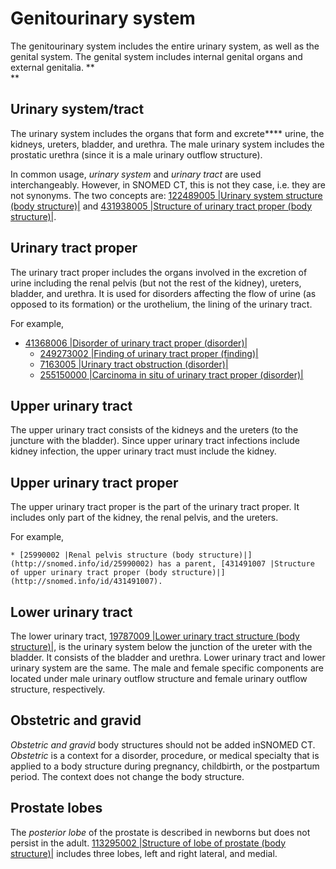 # Genitourinary system

The genitourinary system includes the entire urinary system, as well as the genital system. The genital system includes internal genital organs and external genitalia. **  
**

## Urinary system/tract

The urinary system includes the organs that form and excrete**** urine, the kidneys, ureters, bladder, and urethra. The male urinary system includes the prostatic urethra (since it is a male urinary outflow structure).

In common usage,  _urinary system_ and  _urinary tract_ are used interchangeably. However, in SNOMED CT, this is not they case, i.e. they are not synonyms. The two concepts are: [ 122489005 |Urinary system structure (body structure)|](http://snomed.info/id/122489005) and [431938005 |Structure of urinary tract proper (body structure)|](http://snomed.info/id/431938005).

## Urinary tract proper

The urinary tract proper includes the organs involved in the excretion of urine including the renal pelvis (but not the rest of the kidney), ureters, bladder, and urethra. It is used for disorders affecting the flow of urine (as opposed to its formation) or the urothelium, the lining of the urinary tract.

For example, 

* [41368006 |Disorder of urinary tract proper (disorder)|](http://snomed.info/id/41368006)
    * [249273002 |Finding of urinary tract proper (finding)|](http://snomed.info/id/249273002)
    * [7163005 |Urinary tract obstruction (disorder)|](http://snomed.info/id/7163005)
    * [255150000 |Carcinoma in situ of urinary tract proper (disorder)|](http://snomed.info/id/255150000)

## Upper urinary tract

The upper urinary tract consists of the kidneys and the ureters (to the juncture with the bladder). Since upper urinary tract infections include kidney infection, the upper urinary tract must include the kidney.

## Upper urinary tract proper

The upper urinary tract proper is the part of the urinary tract proper. It includes only part of the kidney, the renal pelvis, and the ureters.

For example, 

    * [25990002 |Renal pelvis structure (body structure)|](http://snomed.info/id/25990002) has a parent, [431491007 |Structure of upper urinary tract proper (body structure)|](http://snomed.info/id/431491007).

## Lower urinary tract

The lower urinary tract, [19787009 |Lower urinary tract structure (body structure)|](http://snomed.info/id/19787009), is the urinary system below the junction of the ureter with the bladder. It consists of the bladder and urethra. Lower urinary tract and lower urinary system are the same. The male and female specific components are located under male urinary outflow structure and female urinary outflow structure, respectively.

## Obstetric and gravid

 _Obstetric and_  _gravid_ body structures should not be added inSNOMED CT.  _Obstetric_ is a context for a disorder, procedure, or medical specialty that is applied to a body structure during pregnancy, childbirth, or the postpartum period. The context does not change the body structure.

## Prostate lobes

The  _posterior lobe_ of the prostate is described in newborns but does not persist in the adult. [ 113295002 |Structure of lobe of prostate (body structure)|](http://snomed.info/id/113295002) includes three lobes, left and right lateral, and medial.
